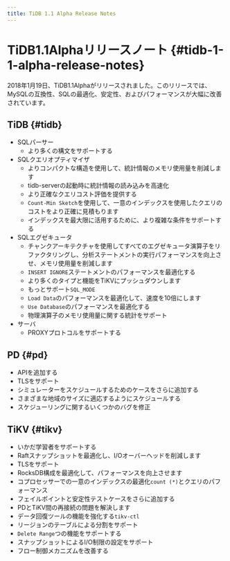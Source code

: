 ```yaml
---
title: TiDB 1.1 Alpha Release Notes
---
```


# TiDB1.1Alphaリリースノート {#tidb-1-1-alpha-release-notes}

2018年1月19日、TiDB1.1Alphaがリリースされました。このリリースでは、MySQLの互換性、SQLの最適化、安定性、およびパフォーマンスが大幅に改善されています。

## TiDB {#tidb}

-   SQLパーサー
    -   より多くの構文をサポートする
-   SQLクエリオプティマイザ
    -   よりコンパクトな構造を使用して、統計情報のメモリ使用量を削減します
    -   tidb-serverの起動時に統計情報の読み込みを高速化
    -   より正確なクエリコスト評価を提供する
    -   `Count-Min Sketch`を使用して、一意のインデックスを使用したクエリのコストをより正確に見積もります
    -   インデックスを最大限に活用するために、より複雑な条件をサポートする
-   SQLエグゼキュータ
    -   チャンクアーキテクチャを使用してすべてのエグゼキュータ演算子をリファクタリングし、分析ステートメントの実行パフォーマンスを向上させ、メモリ使用量を削減します
    -   `INSERT IGNORE`ステートメントのパフォーマンスを最適化する
    -   より多くのタイプと機能をTiKVにプッシュダウンします
    -   もっとサポート`SQL_MODE`
    -   `Load Data`のパフォーマンスを最適化して、速度を10倍にします
    -   `Use Database`のパフォーマンスを最適化する
    -   物理演算子のメモリ使用量に関する統計をサポート
-   サーバ
    -   PROXYプロトコルをサポートする

## PD {#pd}

-   APIを追加する
-   TLSをサポート
-   シミュレーターをスケジュールするためのケースをさらに追加する
-   さまざまな地域のサイズに適応するようにスケジュールする
-   スケジューリングに関するいくつかのバグを修正

## TiKV {#tikv}

-   いかだ学習者をサポートする
-   Raftスナップショットを最適化し、I/Oオーバーヘッドを削減します
-   TLSをサポート
-   RocksDB構成を最適化して、パフォーマンスを向上させます
-   コプロセッサーでの一意のインデックスの最適化`count (*)`とクエリのパフォーマンス
-   フェイルポイントと安定性テストケースをさらに追加する
-   PDとTiKV間の再接続の問題を解決します
-   データ回復ツールの機能を強化する`tikv-ctl`
-   リージョンのテーブルによる分割をサポート
-   `Delete Range`つの機能をサポートする
-   スナップショットによるI/O制限の設定をサポート
-   フロー制御メカニズムを改善する
